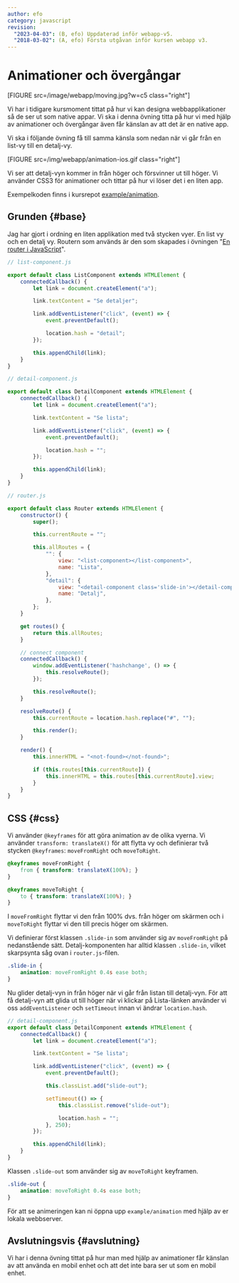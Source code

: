 ```yaml
---
author: efo
category: javascript
revision:
  "2023-04-03": (B, efo) Uppdaterad inför webapp-v5.
  "2018-03-02": (A, efo) Första utgåvan inför kursen webapp v3.
---
```

Animationer och övergångar
==================================

[FIGURE src=/image/webapp/moving.jpg?w=c5 class="right"]

Vi har i tidigare kursmoment tittat på hur vi kan designa webbapplikationer så de ser ut som native appar. Vi ska i denna övning titta på hur vi med hjälp av animationer och övergångar även får känslan av att det är en native app.



<!--more-->



Vi ska i följande övning få till samma känsla som nedan när vi går från en list-vy till en detalj-vy.

[FIGURE src=/img/webapp/animation-ios.gif class="right"]

Vi ser att detalj-vyn kommer in från höger och försvinner ut till höger. Vi använder CSS3 för animationer och tittar på hur vi löser det i en liten app.

Exempelkoden finns i kursrepot [example/animation](https://github.com/dbwebb-se/webapp/tree/master/example/animation).



Grunden {#base}
--------------------------------------

Jag har gjort i ordning en liten applikation med två stycken vyer. En list vy och en detalj vy. Routern som används är den som skapades i övningen "[En router i JavaScript](kunskap/en-router-i-javascript)".

```javascript
// list-component.js

export default class ListComponent extends HTMLElement {
    connectedCallback() {
        let link = document.createElement("a");

        link.textContent = "Se detaljer";

        link.addEventListener("click", (event) => {
            event.preventDefault();

            location.hash = "detail";
        });

        this.appendChild(link);
    }
}
```


```javascript
// detail-component.js

export default class DetailComponent extends HTMLElement {
    connectedCallback() {
        let link = document.createElement("a");

        link.textContent = "Se lista";

        link.addEventListener("click", (event) => {
            event.preventDefault();

            location.hash = "";
        });

        this.appendChild(link);
    }
}
```

```javascript
// router.js

export default class Router extends HTMLElement {
    constructor() {
        super();

        this.currentRoute = "";

        this.allRoutes = {
            "": {
                view: "<list-component></list-component>",
                name: "Lista",
            },
            "detail": {
                view: "<detail-component class='slide-in'></detail-component>",
                name: "Detalj",
            },
        };
    }

    get routes() {
        return this.allRoutes;
    }

    // connect component
    connectedCallback() {
        window.addEventListener('hashchange', () => {
            this.resolveRoute();
        });

        this.resolveRoute();
    }

    resolveRoute() {
        this.currentRoute = location.hash.replace("#", "");

        this.render();
    }

    render() {
        this.innerHTML = "<not-found></not-found>";

        if (this.routes[this.currentRoute]) {
            this.innerHTML = this.routes[this.currentRoute].view;
        }
    }
}
```



CSS {#css}
--------------------------------------

Vi använder `@keyframes` för att göra animation av de olika vyerna. Vi använder `transform: translateX()` för att flytta vy och definierar två stycken `@keyframes`: `moveFromRight` och `moveToRight`.

```css
@keyframes moveFromRight {
    from { transform: translateX(100%); }
}

@keyframes moveToRight {
    to { transform: translateX(100%); }
}
```

I `moveFromRight` flyttar vi den från 100% dvs. från höger om skärmen och i `moveToRight` flyttar vi den till precis höger om skärmen.

Vi definierar först klassen `.slide-in` som använder sig av `moveFromRight` på nedanstående sätt. Detalj-komponenten har alltid klassen `.slide-in`, vilket skarpsynta såg ovan i `router.js`-filen.

```css
.slide-in {
    animation: moveFromRight 0.4s ease both;
}
```

Nu glider detalj-vyn in från höger när vi går från listan till detalj-vyn. För att få detalj-vyn att glida ut till höger när vi klickar på Lista-länken använder vi oss `addEventListener` och `setTimeout` innan vi ändrar `location.hash`.

```javascript
// detail-component.js
export default class DetailComponent extends HTMLElement {
    connectedCallback() {
        let link = document.createElement("a");

        link.textContent = "Se lista";

        link.addEventListener("click", (event) => {
            event.preventDefault();

            this.classList.add("slide-out");

            setTimeout(() => {
                this.classList.remove("slide-out");

                location.hash = "";
            }, 250);
        });

        this.appendChild(link);
    }
}
```

Klassen `.slide-out` som använder sig av `moveToRight` keyframen.

```css
.slide-out {
    animation: moveToRight 0.4s ease both;
}
```

För att se animeringen kan ni öppna upp `example/animation` med hjälp av er lokala webbserver.



Avslutningsvis {#avslutning}
--------------------------------------
Vi har i denna övning tittat på hur man med hjälp av animationer får känslan av att använda en mobil enhet och att det inte bara ser ut som en mobil enhet.
